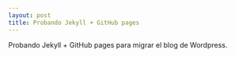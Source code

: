 ```yaml
---
layout: post
title: Probando Jekyll + GitHub pages 
---
```


Probando Jekyll + GitHub pages para migrar el blog de Wordpress.

